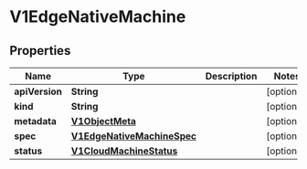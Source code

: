 # V1EdgeNativeMachine

## Properties
Name | Type | Description | Notes
------------ | ------------- | ------------- | -------------
**apiVersion** | **String** |  |  [optional]
**kind** | **String** |  |  [optional]
**metadata** | [**V1ObjectMeta**](V1ObjectMeta.md) |  |  [optional]
**spec** | [**V1EdgeNativeMachineSpec**](V1EdgeNativeMachineSpec.md) |  |  [optional]
**status** | [**V1CloudMachineStatus**](V1CloudMachineStatus.md) |  |  [optional]
